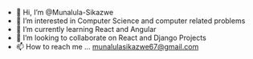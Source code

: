 - 👋 Hi, I’m @Munalula-Sikazwe
- 👀 I’m interested in Computer Science and computer related problems
- 🌱 I’m currently learning  React and Angular
- 💞️ I’m looking to collaborate on React and  Django  Projects 
- 📫 How to reach me ... munalulasikazwe67@gmail.com

<!---
Munalula-Sikazwe/Munalula-Sikazwe is a ✨ special ✨ repository because its `README.md` (this file) appears on your GitHub profile.
You can click the Preview link to take a look at your changes.
--->

